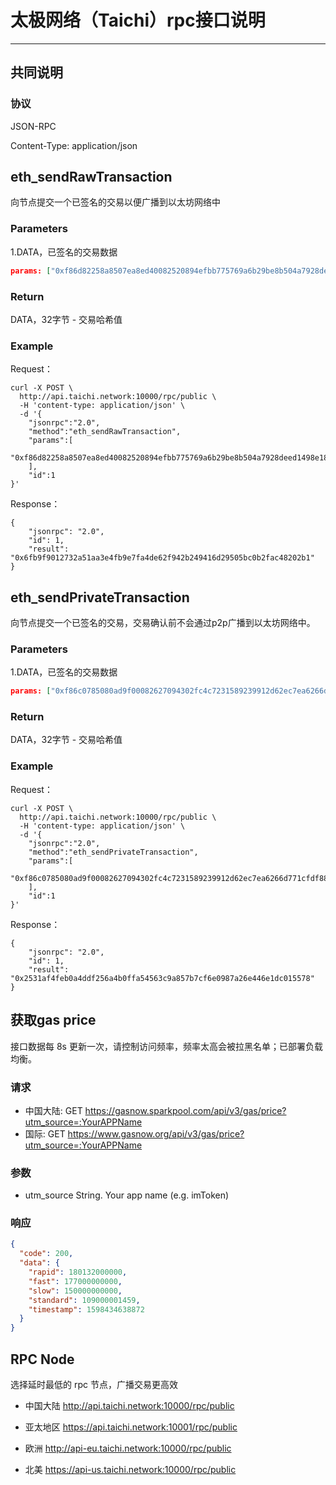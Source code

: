 
# 太极网络（Taichi）rpc接口说明
---

## 共同说明

### 协议
JSON-RPC

Content-Type: application/json

## eth_sendRawTransaction
向节点提交一个已签名的交易以便广播到以太坊网络中

### Parameters
1.DATA，已签名的交易数据
```json
params: ["0xf86d82258a8507ea8ed40082520894efbb775769a6b29be8b504a7928deed1498e181087069ba8ff484000801ca039a3db3e613ec392f519bad0ca981d29b390ca246b231fae07ba0982ea05e805a01270fa3ccc2b92185f06f2c307255738f52e91ea26fac19e95bd254fb211cbdb"]
```
### Return
DATA，32字节 - 交易哈希值

### Example
Request：
```shell script
curl -X POST \
  http://api.taichi.network:10000/rpc/public \
  -H 'content-type: application/json' \
  -d '{
    "jsonrpc":"2.0",
    "method":"eth_sendRawTransaction",
    "params":[
       "0xf86d82258a8507ea8ed40082520894efbb775769a6b29be8b504a7928deed1498e181087069ba8ff484000801ca039a3db3e613ec392f519bad0ca981d29b390ca246b231fae07ba0982ea05e805a01270fa3ccc2b92185f06f2c307255738f52e91ea26fac19e95bd254fb211cbdb"
    ],
    "id":1
}'
```
Response：
```shell script
{
    "jsonrpc": "2.0",
    "id": 1,
    "result": "0x6fb9f9012732a51aa3e4fb9e7fa4de62f942b249416d29505bc0b2fac48202b1"
}
```

## eth_sendPrivateTransaction
向节点提交一个已签名的交易，交易确认前不会通过p2p广播到以太坊网络中。

### Parameters
1.DATA，已签名的交易数据
```json
params: ["0xf86c0785080ad9f00082627094302fc4c7231589239912d62ec7ea6266d771cfdf88024a8d93446ac0008025a01450674b2c65e7902d9f03cbf899bb1063b2b14ca5e6a7fa5616d420b67196c1a049063bc399b171b0c570aeba9d33bc78a550701c3e95238947b90f1ccf841032"]
```
### Return
DATA，32字节 - 交易哈希值

### Example
Request：
```shell script
curl -X POST \
  http://api.taichi.network:10000/rpc/public \
  -H 'content-type: application/json' \
  -d '{
    "jsonrpc":"2.0",
    "method":"eth_sendPrivateTransaction",
    "params":[
       "0xf86c0785080ad9f00082627094302fc4c7231589239912d62ec7ea6266d771cfdf88024a8d93446ac0008025a01450674b2c65e7902d9f03cbf899bb1063b2b14ca5e6a7fa5616d420b67196c1a049063bc399b171b0c570aeba9d33bc78a550701c3e95238947b90f1ccf841032"
    ],
    "id":1
}'
```
Response：
```shell script
{
    "jsonrpc": "2.0",
    "id": 1,
    "result": "0x2531af4feb0a4ddf256a4b0ffa54563c9a857b7cf6e0987a26e446e1dc015578"
}
```

## 获取gas price
接口数据每 8s 更新一次，请控制访问频率，频率太高会被拉黑名单；已部署负载均衡。

### 请求
- 中国大陆: GET https://gasnow.sparkpool.com/api/v3/gas/price?utm_source=:YourAPPName
- 国际: GET https://www.gasnow.org/api/v3/gas/price?utm_source=:YourAPPName

### 参数
- utm_source String. Your app name (e.g. imToken)

### 响应
```json
{
  "code": 200,
  "data": {
    "rapid": 180132000000,
    "fast": 177000000000,
    "slow": 150000000000,
    "standard": 109000001459,
    "timestamp": 1598434638872
  }
}
```

## RPC Node
选择延时最低的 rpc 节点，广播交易更高效

* 中国大陆  http://api.taichi.network:10000/rpc/public

* 亚太地区 https://api.taichi.network:10001/rpc/public

* 欧洲  http://api-eu.taichi.network:10000/rpc/public

* 北美  https://api-us.taichi.network:10000/rpc/public

